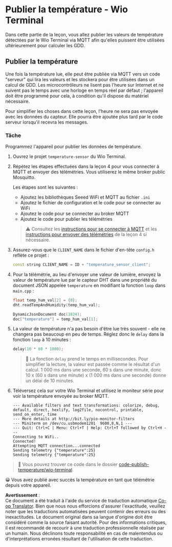 <!--
CO_OP_TRANSLATOR_METADATA:
{
  "original_hash": "df28cd649cd892bcce034e064913b2f3",
  "translation_date": "2025-08-24T22:05:44+00:00",
  "source_file": "2-farm/lessons/1-predict-plant-growth/wio-terminal-temp-publish.md",
  "language_code": "fr"
}
-->
# Publier la température - Wio Terminal

Dans cette partie de la leçon, vous allez publier les valeurs de température détectées par le Wio Terminal via MQTT afin qu'elles puissent être utilisées ultérieurement pour calculer les GDD.

## Publier la température

Une fois la température lue, elle peut être publiée via MQTT vers un code "serveur" qui lira les valeurs et les stockera pour être utilisées dans un calcul de GDD. Les microcontrôleurs ne lisent pas l'heure sur Internet et ne suivent pas le temps avec une horloge en temps réel par défaut ; l'appareil doit être programmé pour cela, à condition qu'il dispose du matériel nécessaire.

Pour simplifier les choses dans cette leçon, l'heure ne sera pas envoyée avec les données du capteur. Elle pourra être ajoutée plus tard par le code serveur lorsqu'il recevra les messages.

### Tâche

Programmez l'appareil pour publier les données de température.

1. Ouvrez le projet `temperature-sensor` du Wio Terminal.

1. Répétez les étapes effectuées dans la leçon 4 pour vous connecter à MQTT et envoyer des télémétries. Vous utiliserez le même broker public Mosquitto.

    Les étapes sont les suivantes :

    - Ajoutez les bibliothèques Seeed WiFi et MQTT au fichier `.ini`
    - Ajoutez le fichier de configuration et le code pour se connecter au WiFi
    - Ajoutez le code pour se connecter au broker MQTT
    - Ajoutez le code pour publier les télémétries

    > ⚠️ Consultez les [instructions pour se connecter à MQTT](../../../1-getting-started/lessons/4-connect-internet/wio-terminal-mqtt.md) et les [instructions pour envoyer des télémétries](../../../1-getting-started/lessons/4-connect-internet/wio-terminal-telemetry.md) de la leçon 4 si nécessaire.

1. Assurez-vous que le `CLIENT_NAME` dans le fichier d'en-tête `config.h` reflète ce projet :

    ```cpp
    const string CLIENT_NAME = ID + "temperature_sensor_client";
    ```

1. Pour la télémétrie, au lieu d'envoyer une valeur de lumière, envoyez la valeur de température lue par le capteur DHT dans une propriété du document JSON appelée `temperature` en modifiant la fonction `loop` dans `main.cpp` :

    ```cpp
    float temp_hum_val[2] = {0};
    dht.readTempAndHumidity(temp_hum_val);

    DynamicJsonDocument doc(1024);
    doc["temperature"] = temp_hum_val[1];
    ```

1. La valeur de température n'a pas besoin d'être lue très souvent - elle ne changera pas beaucoup en peu de temps. Réglez donc le `delay` dans la fonction `loop` à 10 minutes :

    ```cpp
    delay(10 * 60 * 1000);
    ```

    > 💁 La fonction `delay` prend le temps en millisecondes. Pour simplifier la lecture, la valeur est passée comme le résultat d'un calcul. 1 000 ms dans une seconde, 60 s dans une minute, donc 10 x (60 s dans une minute) x (1 000 ms dans une seconde) donne un délai de 10 minutes.

1. Téléversez cela sur votre Wio Terminal et utilisez le moniteur série pour voir la température envoyée au broker MQTT.

    ```output
    --- Available filters and text transformations: colorize, debug, default, direct, hexlify, log2file, nocontrol, printable, send_on_enter, time
    --- More details at http://bit.ly/pio-monitor-filters
    --- Miniterm on /dev/cu.usbmodem1201  9600,8,N,1 ---
    --- Quit: Ctrl+C | Menu: Ctrl+T | Help: Ctrl+T followed by Ctrl+H ---
    Connecting to WiFi..
    Connected!
    Attempting MQTT connection...connected
    Sending telemetry {"temperature":25}
    Sending telemetry {"temperature":25}
    ```

> 💁 Vous pouvez trouver ce code dans le dossier [code-publish-temperature/wio-terminal](../../../../../2-farm/lessons/1-predict-plant-growth/code-publish-temperature/wio-terminal).

😀 Vous avez publié avec succès la température en tant que télémétrie depuis votre appareil.

**Avertissement** :  
Ce document a été traduit à l'aide du service de traduction automatique [Co-op Translator](https://github.com/Azure/co-op-translator). Bien que nous nous efforcions d'assurer l'exactitude, veuillez noter que les traductions automatisées peuvent contenir des erreurs ou des inexactitudes. Le document original dans sa langue d'origine doit être considéré comme la source faisant autorité. Pour des informations critiques, il est recommandé de recourir à une traduction professionnelle réalisée par un humain. Nous déclinons toute responsabilité en cas de malentendus ou d'interprétations erronées résultant de l'utilisation de cette traduction.